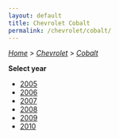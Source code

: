 ```yaml
---
layout: default
title: Chevrolet Cobalt
permalink: /chevrolet/cobalt/
---
```

[*Home*](/) > [*Chevrolet*](/chevrolet/) > [*Cobalt*](/chevrolet/cobalt/)

**Select year**

- [2005](/chevrolet/cobalt/2005/)
- [2006](/chevrolet/cobalt/2006/)
- [2007](/chevrolet/cobalt/2007/)
- [2008](/chevrolet/cobalt/2008/)
- [2009](/chevrolet/cobalt/2009/)
- [2010](/chevrolet/cobalt/2010/)